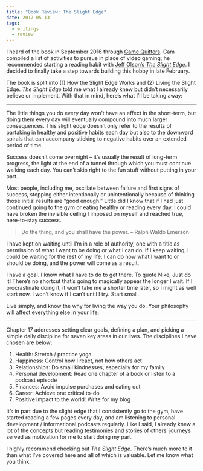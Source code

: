 ```yaml
---
title: "Book Review: The Slight Edge"
date: 2017-05-13
tags:
  - writings
  - review
---
```

I heard of the book in September 2016 through [Game Quitters](https://gamequitters.com/). Cam compiled a list of activities to pursue in place of video gaming; he recommended starting a reading habit with [Jeff Olson’s _The Slight Edge_](https://www.amazon.com/Slight-Edge-Turning-Disciplines-Happiness/dp/1626340463). I decided to finally take a step towards building this hobby in late February.

The book is split into (1) How the Slight Edge Works and (2) Living the Slight Edge. _The Slight Edge_ told me what I already knew but didn’t necessarily believe or implement. With that in mind, here’s what I’ll be taking away:

---

The little things you do every day won’t have an effect in the short-term, but doing them every day will eventually compound into much larger consequences. This slight edge doesn’t only refer to the results of partaking in healthy and positive habits each day but also to the downward spirals that can accompany sticking to negative habits over an extended period of time.

Success doesn’t come overnight – it’s usually the result of long-term progress, the light at the end of a tunnel through which you must continue walking each day. You can’t skip right to the fun stuff without putting in your part.

Most people, including me, oscillate between failure and first signs of success, stopping either intentionally or unintentionally because of thinking those initial results are “good enough.” Little did I know that if I had just continued going to the gym or eating healthy or reading every day, I could have broken the invisible ceiling I imposed on myself and reached true, here-to-stay success.

> Do the thing, and you shall have the power. – Ralph Waldo Emerson

I have kept on waiting until I’m in a role of authority, one with a title as permission of what I want to be doing or what I can do. If I keep waiting, I could be waiting for the rest of my life. I can do now what I want to or should be doing, and the power will come as a result.

I have a goal. I know what I have to do to get there. To quote Nike, Just do it! There’s no shortcut that’s going to magically appear the longer I wait. If I procrastinate doing it, it won’t take me a shorter time later, so I might as well start now. I won’t know if I can’t until I try. Start small.

Live simply, and know the why for living the way you do. Your philosophy will affect everything else in your life.

---

Chapter 17 addresses setting clear goals, defining a plan, and picking a simple daily discipline for seven key areas in our lives. The disciplines I have chosen are below:

1. Health: Stretch / practice yoga
2. Happiness: Control how I react, not how others act
3. Relationships: Do small kindnesses, especially for my family
4. Personal development: Read one chapter of a book or listen to a podcast episode
5. Finances: Avoid impulse purchases and eating out
6. Career: Achieve one critical to-do
7. Positive impact to the world: Write for my blog

It’s in part due to the slight edge that I consistently go to the gym, have started reading a few pages every day, and am listening to personal development / informational podcasts regularly. Like I said, I already knew a lot of the concepts but reading testimonies and stories of others’ journeys served as motivation for me to start doing my part.

I highly recommend checking out _The Slight Edge_. There’s much more to it than what I’ve covered here and all of which is valuable. Let me know what you think.